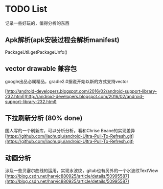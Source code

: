 # TODO List
记录一些好玩的，值得分析的东西
## Apk解析(apk安装过程会解析manifest)
PackageUtil.getPackageUnfo()

## vector drawable 兼容包
google出品必属精品，gradle2.0据说开始以新的方式支持vector

[http://android-developers.blogspot.com/2016/02/android-support-library-232.html](http://android-developers.blogspot.com/2016/02/android-support-library-232.html)

## 下拉刷新分析 (80% done)
国人写的一个刷新库，可以分析分析，看和Chrise Beane的实现差异  
[https://github.com/liaohuqiu/android-Ultra-Pull-To-Refresh.git](https://github.com/liaohuqiu/android-Ultra-Pull-To-Refresh.git)

## 动画分析
涉及一些贝塞尔曲线的运用，实现水波纹，gitub也有另外的一个水波纹TextView    
[http://blog.csdn.net/harvic880925/article/details/50995587](http://blog.csdn.net/harvic880925/article/details/50995587)

